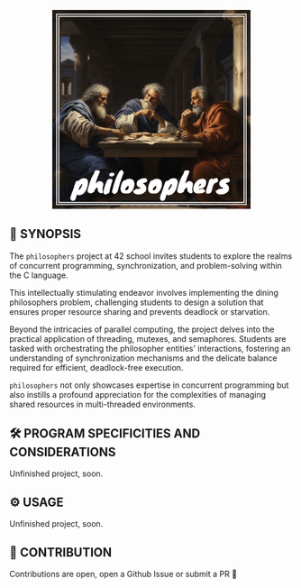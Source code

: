 <p align="center">
  <img src="img/philo.png" width="70%"/>
</p>

## 🚀 SYNOPSIS

The `philosophers` project at 42 school invites students to explore the realms of concurrent programming, synchronization, and problem-solving within the C language.

This intellectually stimulating endeavor involves implementing the dining philosophers problem, challenging students to design a solution that ensures proper resource sharing and prevents deadlock or starvation.

Beyond the intricacies of parallel computing, the project delves into the practical application of threading, mutexes, and semaphores. Students are tasked with orchestrating the philosopher entities' interactions, fostering an understanding of synchronization mechanisms and the delicate balance required for efficient, deadlock-free execution.

`philosophers` not only showcases expertise in concurrent programming but also instills a profound appreciation for the complexities of managing shared resources in multi-threaded environments.

## 🛠️ PROGRAM SPECIFICITIES AND CONSIDERATIONS

Unfinished project, soon.

## ⚙️ USAGE

Unfinished project, soon.

## 🤝 CONTRIBUTION
Contributions are open, open a Github Issue or submit a PR 🚀
